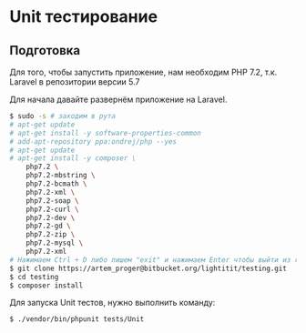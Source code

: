 # Unit тестирование

## Подготовка
Для того, чтобы запустить приложение, нам необходим PHP 7.2, т.к. Laravel в репозитории версии 5.7

Для начала давайте развернём приложение на Laravel.

```sh
$ sudo -s # заходим в рута
# apt-get update
# apt-get install -y software-properties-common
# add-apt-repository ppa:ondrej/php --yes
# apt-get update
# apt-get install -y composer \
    php7.2 \
    php7.2-mbstring \
    php7.2-bcmath \
    php7.2-xml \
    php7.2-soap \
    php7.2-curl \
    php7.2-dev \
    php7.2-gd \
    php7.2-zip \
    php7.2-mysql \
    php7.2-xml
# Нажимаем Ctrl + D либо пишем "exit" и нажимаем Enter чтобы выйти из root'a
$ git clone https://artem_proger@bitbucket.org/lightitit/testing.git
$ cd testing
$ composer install
```
Для запуска Unit тестов, нужно выполнить команду:
```sh
$ ./vendor/bin/phpunit tests/Unit
```
